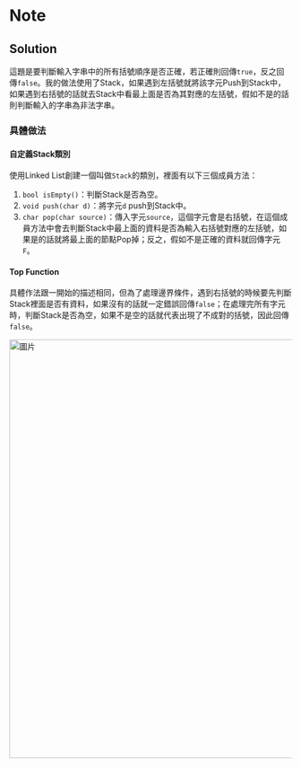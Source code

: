 # Note

## Solution

這題是要判斷輸入字串中的所有括號順序是否正確，若正確則回傳`true`，反之回傳`false`。我的做法使用了Stack，如果遇到左括號就將該字元Push到Stack中，如果遇到右括號的話就去Stack中看最上面是否為其對應的左括號，假如不是的話則判斷輸入的字串為非法字串。

### 具體做法

#### 自定義Stack類別

使用Linked List創建一個叫做`Stack`的類別，裡面有以下三個成員方法：
1. `bool isEmpty()`：判斷Stack是否為空。
2. `void push(char d)`：將字元`d` push到Stack中。
3. `char pop(char source)`：傳入字元`source`，這個字元會是右括號，在這個成員方法中會去判斷Stack中最上面的資料是否為輸入右括號對應的左括號，如果是的話就將最上面的節點Pop掉；反之，假如不是正確的資料就回傳字元`F`。

#### Top Function

具體作法跟一開始的描述相同，但為了處理邊界條件，遇到右括號的時候要先判斷Stack裡面是否有資料，如果沒有的話就一定錯誤回傳`false`；在處理完所有字元時，判斷Stack是否為空，如果不是空的話就代表出現了不成對的括號，因此回傳`false`。

<img width="746" alt="圖片" src="https://user-images.githubusercontent.com/55487740/153802665-1fcb89d3-d107-4f91-a1a5-ddfc0601b772.png">
